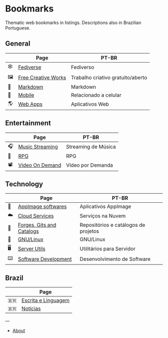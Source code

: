 # Bookmarks

Thematic web bookmarks in listings. Descriptions also in Brazilian Portuguese.

## General

| |Page | PT-BR |
|-|-|-|
| 🕸 | [Fediverse](pages/fediverse.md) | Fediverso
| 🖼 | [Free Creative Works](pages/free-creations.md) | Trabalho criativo gratuito/aberto |
| 📝 | [Markdown](pages/markdown.md) | Markdown |
| 📱 | [Mobile](pages/mobile.md) | Relacionado a celular |
| 🌎 | [Web Apps](pages/webapps.md) | Aplicativos Web |

## Entertainment

| |Page | PT-BR |
|-|-|-|
| 🎧 | [Music Streaming](pages/music.md) | Streaming de Música |
| 🎲 | [RPG](pages/rpg.md) | RPG |
| 📽 | [Video On Demand](pages/vod.md) | Vídeo por Demanda |

## Technology

| |Page | PT-BR |
|-|-|-|
| 📀 | [AppImage softwares](pages/appimage.md) | Aplicativos AppImage |
| ☁️ | [Cloud Services](pages/cloud.md) | Serviços na Nuvem
| 🔭 | [Forges, Gits and Catalogs](pages/code-yp.md) | Repositórios e catálogos de projetos |
| 🐧 | [GNU/Linux](pages/gnulinux.md) | GNU/Linux |
| 🖥 | [Server Utils](pages/servers.md) | Utilitários para Servidor |
| ⌨️ | [Software Development](pages/dev.md) | Desenvolvimento de Software |

## Brazil

| | Page|
|-|-|
| 🇧🇷 | [Escrita e Linguagem](pages/br-lang.md) |
| 🇧🇷 | [Notícias](pages/br-news.md) |

—
* [About](ABOUT.md)